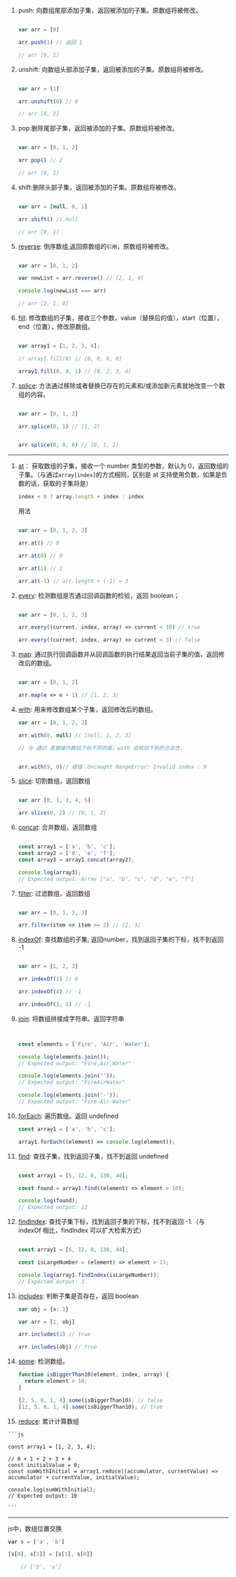 
1. push: 向数组尾部添加子集，返回被添加的子集。原数组将被修改。

    ```js
    
    var arr = [0]
    
    arr.push(1) // 返回 1
    
    // arr [0, 1]
    
    ```

2. unshift: 向数组头部添加子集，返回被添加的子集。原数组将被修改。

    ```js
    
    var arr = [1]
    
    arr.unshift(0) // 0
    
    // arr [0, 1]
    
    ```
3. pop:删除尾部子集，返回被添加的子集。原数组将被修改。

    ```js
    
    var arr = [0, 1, 2]
    
    arr.pop() // 2
    
    // arr [0, 1]
    
    ```

4. shift:删除头部子集，返回被添加的子集。原数组将被修改。

    ```js
    
    var arr = [null, 0, 1]
    
    arr.shift() // null
    
    // arr [0, 1]
    
    ```

5. [reverse](https://developer.mozilla.org/zh-CN/docs/Web/JavaScript/Reference/Global_Objects/Array/reverse): 倒序数组,返回原数组的`引用`，原数组将被修改。

    ```js
    
    var arr = [0, 1, 2]
    
    var newList = arr.reverse() // [2, 1, 0]
    
    console.log(newList === arr)
    
    // arr [2, 1, 0]
    
    ```

6. [fill](https://developer.mozilla.org/zh-CN/docs/Web/JavaScript/Reference/Global_Objects/Array/fill): 修改数组的子集，接收三个参数，value（替换后的值），start（位置），end（位置），修改原数组。

    ```js
    
    var array1 = [1, 2, 3, 4];
    
    // array1.fill(0) // [0, 0, 0, 0]
    
    array1.fill(0, 0, 1) // [0, 2, 3, 4]
    
    ```

7. [splice](https://developer.mozilla.org/zh-CN/docs/Web/JavaScript/Reference/Global_Objects/Array/splice): 方法通过移除或者替换已存在的元素和/或添加新元素就地改变一个数组的内容。
    ```js
    
    var arr = [0, 1, 2]
    
    arr.splice(0, 1) // [1, 2]
    
    
    arr.splice(0, 0, 0) // [0, 1, 2]
    ```

---

1. [at](https://developer.mozilla.org/zh-CN/docs/Web/JavaScript/Reference/Global_Objects/Array/at)： 获取数组的子集，接收一个 number 类型的参数，默认为 0，返回数组的子集。（与通过`array[index]`的方式相同，区别是 at 支持使用负数，如果是负数的话，获取的子集将是）
    
    ```js
    index < 0 ? array.length + index : index
    ```
    用法

    ```js
    
    var arr = [0, 1, 2, 3]
    
    arr.at() // 0
    
    arr.at(0) // 0
    
    arr.at(1) // 1
    
    arr.at(-1) // arr.length + (-1) = 3
    
    ```

2. [every](https://developer.mozilla.org/zh-CN/docs/Web/JavaScript/Reference/Global_Objects/Array/every): 检测数组是否通过回调函数的检验，返回 boolean；

    ```js
    
    var arr = [0, 1, 2, 3]
    
    arr.every((current, index, array) => current < 10) // true
    
    arr.every((current, index, array) => current < 3) // false
    
    ```

3. [map](https://developer.mozilla.org/zh-CN/docs/Web/JavaScript/Reference/Global_Objects/Array/map): 通过执行回调函数并从回调函数的执行结果返回当前子集的值，返回修改后的数组。

    ```js
    
    var arr = [0, 1, 2]
    
    arr.map(e => e + 1) // [1, 2, 3]
    
    ```

4. [with](https://developer.mozilla.org/zh-CN/docs/Web/JavaScript/Reference/Global_Objects/Array/with): 用来修改数组某个子集，返回修改后的数组。

    ```js
    var arr = [0, 1, 2, 3]
    
    arr.with(0, null) // [null, 1, 2, 3]
    
    // 与 通过 直接操作数组下标不同的是，with 会校验下标的合法性，
    
    
    arr.with(9, 0)// 报错：Uncaught RangeError: Invalid index : 9
    
    ```

5. [slice](https://developer.mozilla.org/zh-CN/docs/Web/JavaScript/Reference/Global_Objects/Array/slice): 切割数组，返回数组

    ```js
    
    var arr [0, 1, 3, 4, 5]
    
    arr.slice(0, 2) // [0, 1, 2]
    
    ```

6. [concat](https://developer.mozilla.org/zh-CN/docs/Web/JavaScript/Reference/Global_Objects/Array/concat): 合并数组，返回数组

    ```js
    
    const array1 = ['a', 'b', 'c'];
    const array2 = ['d', 'e', 'f'];
    const array3 = array1.concat(array2);
    
    console.log(array3);
    // Expected output: Array ["a", "b", "c", "d", "e", "f"]
    ```

7. [filter](https://developer.mozilla.org/zh-CN/docs/Web/JavaScript/Reference/Global_Objects/Array/filter): 过滤数组，返回数组

    ```js
    
    var arr = [0, 1, 2, 3]
    
    arr.filter(item => item >= 2) // [2, 3]
    
    ```

8. [indexOf](https://developer.mozilla.org/zh-CN/docs/Web/JavaScript/Reference/Global_Objects/Array/indexOf): 查找数组的子集, 返回number，找到返回子集的下标，找不到返回 -1
    ```js
    
    var arr = [1, 2, 3]
    
    arr.indexOf(1) // 0
    
    arr.indexOf(4) // -1
    
    arr.indexOf(1, 1) // -1
    
    ```

9. [join](https://developer.mozilla.org/zh-CN/docs/Web/JavaScript/Reference/Global_Objects/Array/join): 将数组拼接成字符串。返回字符串
    ```js
    
    
    const elements = ['Fire', 'Air', 'Water'];
    
    console.log(elements.join());
    // Expected output: "Fire,Air,Water"
    
    console.log(elements.join(''));
    // Expected output: "FireAirWater"
    
    console.log(elements.join('-'));
    // Expected output: "Fire-Air-Water"
    ```
10. [forEach](https://developer.mozilla.org/zh-CN/docs/Web/JavaScript/Reference/Global_Objects/Array/forEach): 遍历数组。返回 undefined
    
    ```js
    const array1 = ['a', 'b', 'c'];
    
    array1.forEach((element) => console.log(element));
    ```

11. [find](https://developer.mozilla.org/zh-CN/docs/Web/JavaScript/Reference/Global_Objects/Array/find): 查找子集，找到返回子集，找不到返回 undefined

    ```js
    
    const array1 = [5, 12, 8, 130, 44];
    
    const found = array1.find((element) => element > 10);
    
    console.log(found);
    // Expected output: 12
    ```

12. [findIndex](https://developer.mozilla.org/zh-CN/docs/Web/JavaScript/Reference/Global_Objects/Array/findIndex): 查找子集下标，找到返回子集的下标，找不到返回 -1.（与 indexOf 相比，findIndex 可以扩大检索方式）
    
    ```js
    
    const array1 = [5, 12, 8, 130, 44];
    
    const isLargeNumber = (element) => element > 13;
    
    console.log(array1.findIndex(isLargeNumber));
    // Expected output: 3
    ```

13. [includes](https://developer.mozilla.org/zh-CN/docs/Web/JavaScript/Reference/Global_Objects/Array/includes): 判断子集是否存在，返回 boolean

    ```js
    var obj = {a: 1}
    
    var arr = [1, obj]
    
    arr.includes(1) // true
    
    arr.includes(obj) // true

    ```
14. [some](https://developer.mozilla.org/zh-CN/docs/Web/JavaScript/Reference/Global_Objects/Array/some): 检测数组。

    ```js
    function isBiggerThan10(element, index, array) {
      return element > 10;
    }
    
    [2, 5, 8, 1, 4].some(isBiggerThan10); // false
    [12, 5, 8, 1, 4].some(isBiggerThan10); // true
    ```
15.  [reduce](https://developer.mozilla.org/zh-CN/docs/Web/JavaScript/Reference/Global_Objects/Array/reduce): 累计计算数组

    ```js
    
    const array1 = [1, 2, 3, 4];
    
    // 0 + 1 + 2 + 3 + 4
    const initialValue = 0;
    const sumWithInitial = array1.reduce((accumulator, currentValue) => accumulator + currentValue, initialValue);
    
    console.log(sumWithInitial);
    // Expected output: 10
    
    ```

---

js中，数组位置交换

```js
var s = ['a', 'b']

[s[0], s[1]] = [s[1], s[0]]

    // ['b', 'a']

```
